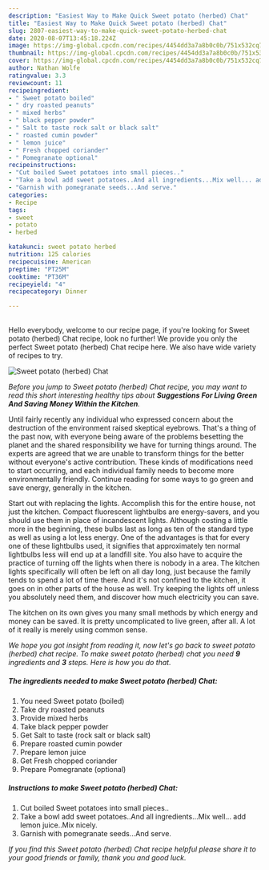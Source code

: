 ```yaml
---
description: "Easiest Way to Make Quick Sweet potato (herbed) Chat"
title: "Easiest Way to Make Quick Sweet potato (herbed) Chat"
slug: 2807-easiest-way-to-make-quick-sweet-potato-herbed-chat
date: 2020-08-07T13:45:18.224Z
image: https://img-global.cpcdn.com/recipes/4454dd3a7a8b0c0b/751x532cq70/sweet-potato-herbed-chat-recipe-main-photo.jpg
thumbnail: https://img-global.cpcdn.com/recipes/4454dd3a7a8b0c0b/751x532cq70/sweet-potato-herbed-chat-recipe-main-photo.jpg
cover: https://img-global.cpcdn.com/recipes/4454dd3a7a8b0c0b/751x532cq70/sweet-potato-herbed-chat-recipe-main-photo.jpg
author: Nathan Wolfe
ratingvalue: 3.3
reviewcount: 11
recipeingredient:
- " Sweet potato boiled"
- " dry roasted peanuts"
- " mixed herbs"
- " black pepper powder"
- " Salt to taste rock salt or black salt"
- " roasted cumin powder"
- " lemon juice"
- " Fresh chopped coriander"
- " Pomegranate optional"
recipeinstructions:
- "Cut boiled Sweet potatoes into small pieces.."
- "Take a bowl add sweet potatoes..And all ingredients...Mix well... add lemon juice..Mix nicely."
- "Garnish with pomegranate seeds...And serve."
categories:
- Recipe
tags:
- sweet
- potato
- herbed

katakunci: sweet potato herbed 
nutrition: 125 calories
recipecuisine: American
preptime: "PT25M"
cooktime: "PT36M"
recipeyield: "4"
recipecategory: Dinner

---
```

<br>
Hello everybody, welcome to our recipe page, if you're looking for Sweet potato (herbed) Chat recipe, look no further! We provide you only the perfect Sweet potato (herbed) Chat recipe here. We also have wide variety of recipes to try.
<br>


![Sweet potato (herbed) Chat](https://img-global.cpcdn.com/recipes/4454dd3a7a8b0c0b/751x532cq70/sweet-potato-herbed-chat-recipe-main-photo.jpg)

<i>Before you jump to Sweet potato (herbed) Chat recipe, you may want to read this short interesting healthy tips about 
<strong>Suggestions For Living Green And Saving Money Within the Kitchen</strong>.</i>
</br>

Until fairly recently any individual who expressed concern about the destruction of the environment raised skeptical eyebrows. That's a thing of the past now, with everyone being aware of the problems besetting the planet and the shared responsibility we have for turning things around. The experts are agreed that we are unable to transform things for the better without everyone's active contribution. These kinds of modifications need to start occurring, and each individual family needs to become more environmentally friendly. Continue reading for some ways to go green and save energy, generally in the kitchen.

Start out with replacing the lights. Accomplish this for the entire house, not just the kitchen. Compact fluorescent lightbulbs are energy-savers, and you should use them in place of incandescent lights. Although costing a little more in the beginning, these bulbs last as long as ten of the standard type as well as using a lot less energy. One of the advantages is that for every one of these lightbulbs used, it signifies that approximately ten normal lightbulbs less will end up at a landfill site. You also have to acquire the practice of turning off the lights when there is nobody in a area. The kitchen lights specifically will often be left on all day long, just because the family tends to spend a lot of time there. And it's not confined to the kitchen, it goes on in other parts of the house as well. Try keeping the lights off unless you absolutely need them, and discover how much electricity you can save.

The kitchen on its own gives you many small methods by which energy and money can be saved. It is pretty uncomplicated to live green, after all. A lot of it really is merely using common sense.


<i>We hope you got insight from reading it, now let's go back to sweet potato (herbed) chat recipe. To make sweet potato (herbed) chat you need <strong>9</strong> ingredients and <strong>3</strong> steps. Here is how you do that.
</i>

##### The ingredients needed to make Sweet potato (herbed) Chat:

1. You need  Sweet potato (boiled)
1. Take  dry roasted peanuts
1. Provide  mixed herbs
1. Take  black pepper powder
1. Get  Salt to taste (rock salt or black salt)
1. Prepare  roasted cumin powder
1. Prepare  lemon juice
1. Get  Fresh chopped coriander
1. Prepare  Pomegranate (optional)


##### Instructions to make Sweet potato (herbed) Chat:

1. Cut boiled Sweet potatoes into small pieces..
1. Take a bowl add sweet potatoes..And all ingredients...Mix well... add lemon juice..Mix nicely.
1. Garnish with pomegranate seeds...And serve.


<i>If you find this Sweet potato (herbed) Chat recipe helpful please share it to your good friends or family, thank you and good luck.</i>
